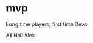 # mvp
Long time players, first time Devs


































































All Hail Alex
